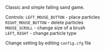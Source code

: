 Classic and simple falling sand game.

Controls:
`LEFT_MOUSE_BUTTON` - place particles <br>
`RIGHT_MOUSE_BUTTON` - delete particles <br>
`MOUSE_SCROLL` - change size of a brush <br>
`LEFT`, `RIGHT` - change particle type <br>

Change setting by editing `config.cfg` file
